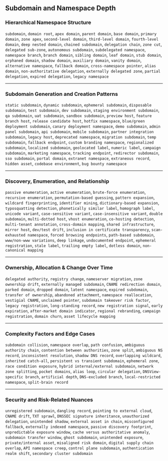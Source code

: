 ## Subdomain and Namespace Depth

### Hierarchical Namespace Structure

`subdomain`, `domain root`, `apex domain`, `parent domain`, `base domain`, `primary domain`, `zone apex`, `second-level domain`, `third-level domain`, `fourth-level domain`, `deep nested domain`, `chained subdomain`, `delegation chain`, `zone cut`, `delegated sub-zone`, `autonomous subdomain`, `subdelegated namespace`, `namespace branch`, `branch domain`, `sibling domain`, `leaf domain`, `stub domain`, `orphaned domain`, `shadow domain`, `auxiliary domain`, `vanity domain`, `alternative namespace`, `fallback domain`, `cross-namespace pointer`, `alias domain`, `non-authoritative delegation`, `externally delegated zone`, `partial delegation`, `expired delegation`, `legacy namespace`

***

### Subdomain Generation and Creation Patterns

`static subdomain`, `dynamic subdomain`, `ephemeral subdomain`, `disposable subdomain`, `test subdomain`, `dev subdomain`, `staging environment subdomain`, `qa subdomain`, `uat subdomain`, `sandbox subdomain`, `preview host`, `feature branch host`, `release candidate host`, `hotfix namespace`, `blue/green deployment subdomain`, `canary deployment namespace`, `demo subdomain`, `admin panel subdomain`, `api subdomain`, `mobile subdomain`, `partner integration subdomain`, `legacy host`, `deprecated namespace`, `migration subdomain`, `temp subdomain`, `fallback endpoint`, `custom branding namespace`, `regionalized subdomain`, `localized subdomain`, `geolocated label`, `numeric label`, `campaign subdomain`, `marketing namespace`, `tracking endpoint`, `redirector subdomain`, `sso subdomain`, `portal domain`, `extranet namespace`, `extraneous record`, `hidden asset`, `codebase environment`, `bug bounty namespace`

***

### Discovery, Enumeration, and Relationship

`passive enumeration`, `active enumeration`, `brute-force enumeration`, `recursive enumeration`, `permutation-based guessing`, `pattern expansion`, `wildcard fingerprinting`, `identifier mining`, `dictionary-based expansion`, `typosquatting detection`, `phonetically similar label`, `homograph label`, `unicode variant`, `case-sensitive variant`, `case-insensitive variant`, `double subdomain`, `multi-dotted host`, `vhost enumeration`, `co-hosting detection`, `multi-tenant annotation`, `cross-domain mapping`, `shared infrastructure`, `mirror host`, `dev/test drift`, `inclusion in certificate transparency`, `scan-exhausted namespace`, `forced browsing endpoints`, `path-based subdomain`, `www/non-www variations`, `deep linkage`, `undocumented endpoint`, `ephemeral registration`, `stale label`, `trailing empty label`, `dotless domain`, `non-canonical mapping`

***

### Ownership, Allocation & Change Over Time

`delegated authority`, `registry change`, `nameserver migration`, `zone ownership drift`, `externally managed subdomain`, `CNAME redirection domain`, `parked domain`, `dropped domain`, `latent namespace`, `expired subdomain`, `transfer of ownership`, `abandoned attachment`, `namespace reallocation`, `vestigial CNAME`, `unclaimed pointer`, `subdomain takeover risk factor`, `legacy registration`, `long-standing record`, `new registration signal`, `early expiration`, `after-market domain indicator`, `regional rebranding`, `campaign registration`, `domain churn`, `asset lifecycle mapping`

***

### Complexity Factors and Edge Cases

`subdomain collision`, `namespace overlap`, `path confusion`, `ambiguous authority chain`, `contention between authorities`, `zone split`, `ambiguous NS record`, `inconsistent resolution`, `shadow DNS record`, `overlapping wildcard`, `inherited catch-all`, `persistent vs transient subdomain`, `ephemeral zone`, `race condition exposure`, `hybrid internal/external subdomain`, `network zone splitting`, `pocket domains`, `alias loop`, `circular delegation`, `DNSView-specific branch`, `artificial depth`, `DNS-excluded branch`, `local-restricted namespace`, `split-brain record`

***

### Security and Risk-Related Nuances

`unregistered subdomain`, `dangling record`, `pointing to external cloud`, `CNAME drift`, `TXT sprawl`, `DNSSEC signature inheritance`, `unauthorized delegation`, `unintended shadow`, `external asset in chain`, `misconfigured fallback`, `externally indexed namespace`, `passive discovery footprint`, `unpredictable exposure window`, `cache versus authoritative anomaly`, `subdomain transfer window`, `ghost subdomain`, `unintended exposure`, `private/internal asset`, `misaligned risk domain`, `digital supply chain overlap`, `API namespace creep`, `control plane subdomain`, `authentication realm shift`, `secondary cluster subdomain`
